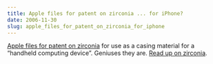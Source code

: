 ```yaml
---
title: Apple files for patent on zirconia ... for iPhone?
date: 2006-11-30
slug: apple_files_for_patent_on_zirconia_for_iphone
---
```

<p><a href="http://crave.cnet.com/8301-1_105-9665946-1.html?subj=Crave&part=rss&tag=feed&tag=cnetfd.blog">Apple files for patent on zirconia</a> for use as a casing material for a &#8220;handheld computing device&#8221;. Geniuses they are. <a href="http://en.wikipedia.org/wiki/Zirconia">Read up on zirconia</a>.</p>